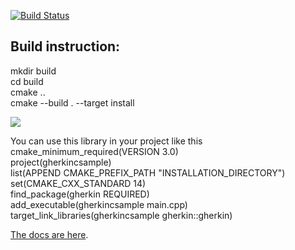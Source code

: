 [![Build Status](https://travis-ci.org/cucumber/gherkin-c.svg?branch=master)](https://travis-ci.org/cucumber/gherkin-c)

<h2>Build instruction:</h2>

mkdir build<br>
cd build<br>
cmake ..<br>
cmake --build . --target install<br>

![](https://raw.githubusercontent.com/Pwera/gherkin-c/master/gherkin.gif)

You can use this library in your project like this<br>
cmake_minimum_required(VERSION 3.0) <br>
project(gherkincsample)<br>
list(APPEND CMAKE_PREFIX_PATH "INSTALLATION_DIRECTORY")<br>
set(CMAKE_CXX_STANDARD 14)<br>
find_package(gherkin REQUIRED)<br>
add_executable(gherkincsample main.cpp)<br>
target_link_libraries(gherkincsample gherkin::gherkin)<br>


[The docs are here](https://docs.cucumber.io/).

